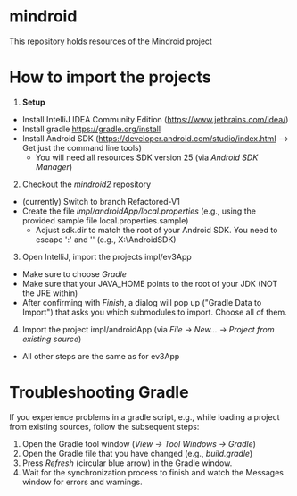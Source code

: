 # mindroid
This repository holds resources of the Mindroid project

# How to import the projects

1. **Setup**
 * Install IntelliJ IDEA Community Edition (https://www.jetbrains.com/idea/)
 * Install gradle https://gradle.org/install
 * Install Android SDK (https://developer.android.com/studio/index.html --> Get just the command line tools)
   * You will need all resources SDK version 25 (via *Android SDK Manager*)
2. Checkout the *mindroid2* repository
 * (currently) Switch to branch Refactored-V1
 * Create the file *impl/androidApp/local.properties* (e.g., using the provided sample file local.properties.sample)
   * Adjust sdk.dir to match the root of your Android SDK. You need to escape ':' and '\' (e.g., X\:\\AndroidSDK)
3. Open IntelliJ, import the projects impl/ev3App
 * Make sure to choose *Gradle*
 * Make sure that your JAVA_HOME points to the root of your JDK (NOT the JRE within)
 * After confirming with *Finish*, a dialog will pop up ("Gradle Data to Import") that asks you which submodules to import. Choose all of them.
4. Import the project impl/androidApp (via *File -> New... -> Project from existing source*)
 * All other steps are the same as for ev3App
 
# Troubleshooting Gradle
If you experience problems in a gradle script, e.g., while loading a project from existing sources, follow the subsequent steps:
1. Open the Gradle tool window (*View -> Tool Windows -> Gradle*)
2. Open the Gradle file that you have changed (e.g., *build.gradle*)
3. Press *Refresh* (circular blue arrow) in the Gradle window.
4. Wait for the synchronization process to finish and watch the Messages window for errors and warnings.